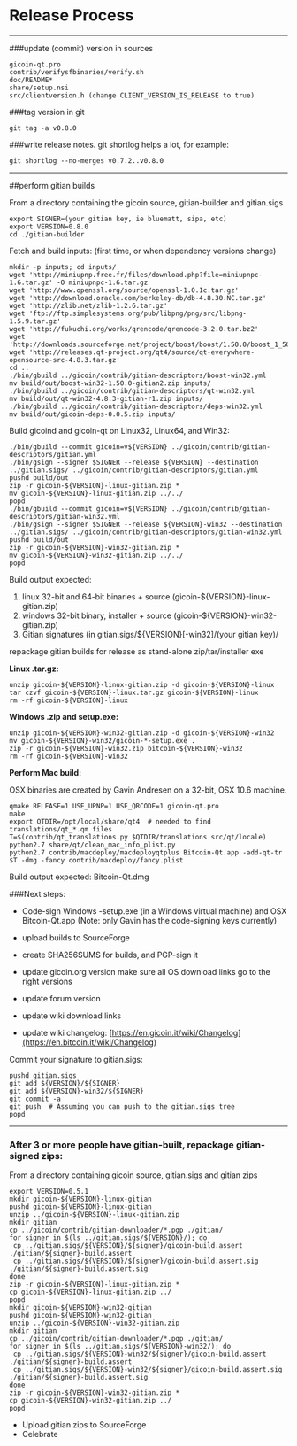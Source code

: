 Release Process
====================

* * *

###update (commit) version in sources


	gicoin-qt.pro
	contrib/verifysfbinaries/verify.sh
	doc/README*
	share/setup.nsi
	src/clientversion.h (change CLIENT_VERSION_IS_RELEASE to true)

###tag version in git

	git tag -a v0.8.0

###write release notes. git shortlog helps a lot, for example:

	git shortlog --no-merges v0.7.2..v0.8.0

* * *

##perform gitian builds

 From a directory containing the gicoin source, gitian-builder and gitian.sigs
  
	export SIGNER=(your gitian key, ie bluematt, sipa, etc)
	export VERSION=0.8.0
	cd ./gitian-builder

 Fetch and build inputs: (first time, or when dependency versions change)

	mkdir -p inputs; cd inputs/
	wget 'http://miniupnp.free.fr/files/download.php?file=miniupnpc-1.6.tar.gz' -O miniupnpc-1.6.tar.gz
	wget 'http://www.openssl.org/source/openssl-1.0.1c.tar.gz'
	wget 'http://download.oracle.com/berkeley-db/db-4.8.30.NC.tar.gz'
	wget 'http://zlib.net/zlib-1.2.6.tar.gz'
	wget 'ftp://ftp.simplesystems.org/pub/libpng/png/src/libpng-1.5.9.tar.gz'
	wget 'http://fukuchi.org/works/qrencode/qrencode-3.2.0.tar.bz2'
	wget 'http://downloads.sourceforge.net/project/boost/boost/1.50.0/boost_1_50_0.tar.bz2'
	wget 'http://releases.qt-project.org/qt4/source/qt-everywhere-opensource-src-4.8.3.tar.gz'
	cd ..
	./bin/gbuild ../gicoin/contrib/gitian-descriptors/boost-win32.yml
	mv build/out/boost-win32-1.50.0-gitian2.zip inputs/
	./bin/gbuild ../gicoin/contrib/gitian-descriptors/qt-win32.yml
	mv build/out/qt-win32-4.8.3-gitian-r1.zip inputs/
	./bin/gbuild ../gicoin/contrib/gitian-descriptors/deps-win32.yml
	mv build/out/gicoin-deps-0.0.5.zip inputs/

 Build gicoind and gicoin-qt on Linux32, Linux64, and Win32:
  
	./bin/gbuild --commit gicoin=v${VERSION} ../gicoin/contrib/gitian-descriptors/gitian.yml
	./bin/gsign --signer $SIGNER --release ${VERSION} --destination ../gitian.sigs/ ../gicoin/contrib/gitian-descriptors/gitian.yml
	pushd build/out
	zip -r gicoin-${VERSION}-linux-gitian.zip *
	mv gicoin-${VERSION}-linux-gitian.zip ../../
	popd
	./bin/gbuild --commit gicoin=v${VERSION} ../gicoin/contrib/gitian-descriptors/gitian-win32.yml
	./bin/gsign --signer $SIGNER --release ${VERSION}-win32 --destination ../gitian.sigs/ ../gicoin/contrib/gitian-descriptors/gitian-win32.yml
	pushd build/out
	zip -r gicoin-${VERSION}-win32-gitian.zip *
	mv gicoin-${VERSION}-win32-gitian.zip ../../
	popd

  Build output expected:

  1. linux 32-bit and 64-bit binaries + source (gicoin-${VERSION}-linux-gitian.zip)
  2. windows 32-bit binary, installer + source (gicoin-${VERSION}-win32-gitian.zip)
  3. Gitian signatures (in gitian.sigs/${VERSION}[-win32]/(your gitian key)/

repackage gitian builds for release as stand-alone zip/tar/installer exe

**Linux .tar.gz:**

	unzip gicoin-${VERSION}-linux-gitian.zip -d gicoin-${VERSION}-linux
	tar czvf gicoin-${VERSION}-linux.tar.gz gicoin-${VERSION}-linux
	rm -rf gicoin-${VERSION}-linux

**Windows .zip and setup.exe:**

	unzip gicoin-${VERSION}-win32-gitian.zip -d gicoin-${VERSION}-win32
	mv gicoin-${VERSION}-win32/gicoin-*-setup.exe .
	zip -r gicoin-${VERSION}-win32.zip bitcoin-${VERSION}-win32
	rm -rf gicoin-${VERSION}-win32

**Perform Mac build:**

  OSX binaries are created by Gavin Andresen on a 32-bit, OSX 10.6 machine.

	qmake RELEASE=1 USE_UPNP=1 USE_QRCODE=1 gicoin-qt.pro
	make
	export QTDIR=/opt/local/share/qt4  # needed to find translations/qt_*.qm files
	T=$(contrib/qt_translations.py $QTDIR/translations src/qt/locale)
	python2.7 share/qt/clean_mac_info_plist.py
	python2.7 contrib/macdeploy/macdeployqtplus Bitcoin-Qt.app -add-qt-tr $T -dmg -fancy contrib/macdeploy/fancy.plist

 Build output expected: Bitcoin-Qt.dmg

###Next steps:

* Code-sign Windows -setup.exe (in a Windows virtual machine) and
  OSX Bitcoin-Qt.app (Note: only Gavin has the code-signing keys currently)

* upload builds to SourceForge

* create SHA256SUMS for builds, and PGP-sign it

* update gicoin.org version
  make sure all OS download links go to the right versions

* update forum version

* update wiki download links

* update wiki changelog: [https://en.gicoin.it/wiki/Changelog](https://en.bitcoin.it/wiki/Changelog)

Commit your signature to gitian.sigs:

	pushd gitian.sigs
	git add ${VERSION}/${SIGNER}
	git add ${VERSION}-win32/${SIGNER}
	git commit -a
	git push  # Assuming you can push to the gitian.sigs tree
	popd

-------------------------------------------------------------------------

### After 3 or more people have gitian-built, repackage gitian-signed zips:

From a directory containing gicoin source, gitian.sigs and gitian zips

	export VERSION=0.5.1
	mkdir gicoin-${VERSION}-linux-gitian
	pushd gicoin-${VERSION}-linux-gitian
	unzip ../gicoin-${VERSION}-linux-gitian.zip
	mkdir gitian
	cp ../gicoin/contrib/gitian-downloader/*.pgp ./gitian/
	for signer in $(ls ../gitian.sigs/${VERSION}/); do
	 cp ../gitian.sigs/${VERSION}/${signer}/gicoin-build.assert ./gitian/${signer}-build.assert
	 cp ../gitian.sigs/${VERSION}/${signer}/gicoin-build.assert.sig ./gitian/${signer}-build.assert.sig
	done
	zip -r gicoin-${VERSION}-linux-gitian.zip *
	cp gicoin-${VERSION}-linux-gitian.zip ../
	popd
	mkdir gicoin-${VERSION}-win32-gitian
	pushd gicoin-${VERSION}-win32-gitian
	unzip ../gicoin-${VERSION}-win32-gitian.zip
	mkdir gitian
	cp ../gicoin/contrib/gitian-downloader/*.pgp ./gitian/
	for signer in $(ls ../gitian.sigs/${VERSION}-win32/); do
	 cp ../gitian.sigs/${VERSION}-win32/${signer}/gicoin-build.assert ./gitian/${signer}-build.assert
	 cp ../gitian.sigs/${VERSION}-win32/${signer}/gicoin-build.assert.sig ./gitian/${signer}-build.assert.sig
	done
	zip -r gicoin-${VERSION}-win32-gitian.zip *
	cp gicoin-${VERSION}-win32-gitian.zip ../
	popd

- Upload gitian zips to SourceForge
- Celebrate 
